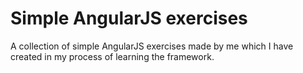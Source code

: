 # Simple AngularJS exercises
A collection of simple AngularJS exercises made by me which I have created in my process of learning the framework.
